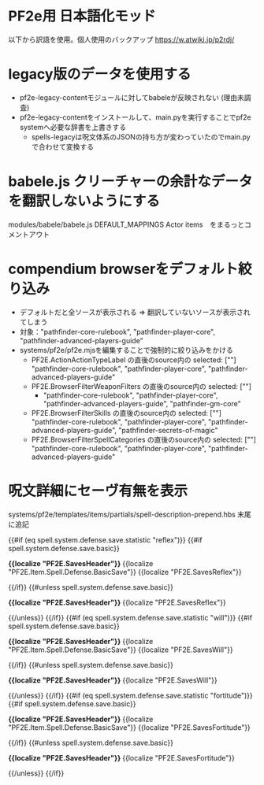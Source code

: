 # PF2e用 日本語化モッド

以下から訳語を使用。個人使用のバックアップ
https://w.atwiki.jp/p2rdj/

# legacy版のデータを使用する
* pf2e-legacy-contentモジュールに対してbabeleが反映されない (理由未調査)
* pf2e-legacy-contentをインストールして、main.pyを実行することでpf2e systemへ必要な辞書を上書きする
  * spells-legacyは呪文体系のJSONの持ち方が変わっていたのでmain.pyで合わせて変換する

# babele.js クリーチャーの余計なデータを翻訳しないようにする
modules/babele/babele.js
DEFAULT_MAPPINGS
Actor
items　をまるっとコメントアウト

# compendium browserをデフォルト絞り込み
* デフォルトだと全ソースが表示される => 翻訳していないソースが表示されてしまう
* 対象："pathfinder-core-rulebook", "pathfinder-player-core", "pathfinder-advanced-players-guide"
* systems/pf2e/pf2e.mjsを編集することで強制的に絞り込みをかける
  * PF2E.ActionActionTypeLabel の直後のsource内の selected: [""]
      "pathfinder-core-rulebook", "pathfinder-player-core", "pathfinder-advanced-players-guide"
  * PF2E.BrowserFilterWeaponFilters の直後のsource内の selected: [""]
    * "pathfinder-core-rulebook", "pathfinder-player-core", "pathfinder-advanced-players-guide",
      "pathfinder-gm-core"
  * PF2E.BrowserFilterSkills の直後のsource内の selected: [""]
      "pathfinder-core-rulebook", "pathfinder-player-core", "pathfinder-advanced-players-guide",
      "pathfinder-secrets-of-magic"
  * PF2E.BrowserFilterSpellCategories の直後のsource内の selected: [""]
      "pathfinder-core-rulebook", "pathfinder-player-core", "pathfinder-advanced-players-guide"

# 呪文詳細にセーヴ有無を表示
systems/pf2e/templates/items/partials/spell-description-prepend.hbs 末尾に追記

{{#if (eq spell.system.defense.save.statistic "reflex")}}
{{#if spell.system.defense.save.basic}}
<p><strong>{{localize "PF2E.SavesHeader"}} </strong>
{{localize "PF2E.Item.Spell.Defense.BasicSave"}} {{localize "PF2E.SavesReflex"}}</p>
{{/if}}
{{#unless spell.system.defense.save.basic}}
<p><strong>{{localize "PF2E.SavesHeader"}} </strong>
{{localize "PF2E.SavesReflex"}}</p>
{{/unless}}
{{/if}}
{{#if (eq spell.system.defense.save.statistic "will")}}
{{#if spell.system.defense.save.basic}}
<p><strong>{{localize "PF2E.SavesHeader"}} </strong>
{{localize "PF2E.Item.Spell.Defense.BasicSave"}} {{localize "PF2E.SavesWill"}}</p>
{{/if}}
{{#unless spell.system.defense.save.basic}}
<p><strong>{{localize "PF2E.SavesHeader"}} </strong>
{{localize "PF2E.SavesWill"}}</p>
{{/unless}}
{{/if}}
{{#if (eq spell.system.defense.save.statistic "fortitude")}}
{{#if spell.system.defense.save.basic}}
<p><strong>{{localize "PF2E.SavesHeader"}} </strong>
{{localize "PF2E.Item.Spell.Defense.BasicSave"}} {{localize "PF2E.SavesFortitude"}}</p>
{{/if}}
{{#unless spell.system.defense.save.basic}}
<p><strong>{{localize "PF2E.SavesHeader"}} </strong>
{{localize "PF2E.SavesFortitude"}}</p>
{{/unless}}
{{/if}}
